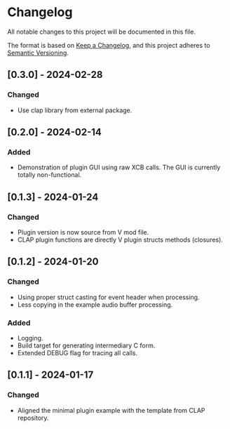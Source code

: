 # Changelog

All notable changes to this project will be documented in this file.

The format is based on [Keep a Changelog](https://keepachangelog.com/en/1.0.0/),
and this project adheres to [Semantic Versioning](https://semver.org/spec/v2.0.0.html).

## [0.3.0] - 2024-02-28
### Changed
* Use clap library from external package.

## [0.2.0] - 2024-02-14
### Added
* Demonstration of plugin GUI using raw XCB calls.
  The GUI is currently totally non-functional.

## [0.1.3] - 2024-01-24
### Changed
* Plugin version is now source from V mod file.
* CLAP plugin functions are directly V plugin structs methods (closures).

## [0.1.2] - 2024-01-20
### Changed
* Using proper struct casting for event header when processing.
* Less copying in the example audio buffer processing.

### Added
* Logging.
* Build target for generating intermediary C form.
* Extended DEBUG flag for tracing all calls.

## [0.1.1] - 2024-01-17

### Changed
- Aligned the minimal plugin example with the template from CLAP repository.
